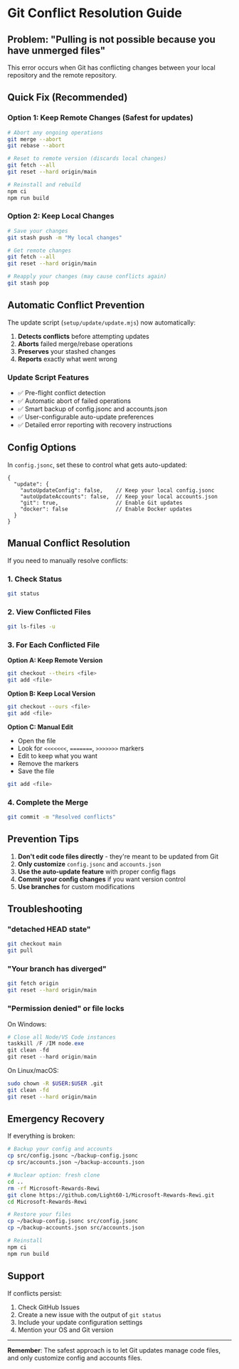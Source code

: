 # Git Conflict Resolution Guide

## Problem: "Pulling is not possible because you have unmerged files"

This error occurs when Git has conflicting changes between your local repository and the remote repository.

## Quick Fix (Recommended)

### Option 1: Keep Remote Changes (Safest for updates)

```bash
# Abort any ongoing operations
git merge --abort
git rebase --abort

# Reset to remote version (discards local changes)
git fetch --all
git reset --hard origin/main

# Reinstall and rebuild
npm ci
npm run build
```

### Option 2: Keep Local Changes

```bash
# Save your changes
git stash push -m "My local changes"

# Get remote changes
git fetch --all
git reset --hard origin/main

# Reapply your changes (may cause conflicts again)
git stash pop
```

## Automatic Conflict Prevention

The update script (`setup/update/update.mjs`) now automatically:

1. **Detects conflicts** before attempting updates
2. **Aborts** failed merge/rebase operations
3. **Preserves** your stashed changes
4. **Reports** exactly what went wrong

### Update Script Features

- ✅ Pre-flight conflict detection
- ✅ Automatic abort of failed operations
- ✅ Smart backup of config.jsonc and accounts.json
- ✅ User-configurable auto-update preferences
- ✅ Detailed error reporting with recovery instructions

## Config Options

In `config.jsonc`, set these to control what gets auto-updated:

```jsonc
{
  "update": {
    "autoUpdateConfig": false,    // Keep your local config.jsonc
    "autoUpdateAccounts": false,  // Keep your local accounts.json
    "git": true,                  // Enable Git updates
    "docker": false               // Enable Docker updates
  }
}
```

## Manual Conflict Resolution

If you need to manually resolve conflicts:

### 1. Check Status

```bash
git status
```

### 2. View Conflicted Files

```bash
git ls-files -u
```

### 3. For Each Conflicted File

**Option A: Keep Remote Version**
```bash
git checkout --theirs <file>
git add <file>
```

**Option B: Keep Local Version**
```bash
git checkout --ours <file>
git add <file>
```

**Option C: Manual Edit**
- Open the file
- Look for `<<<<<<<`, `=======`, `>>>>>>>` markers
- Edit to keep what you want
- Remove the markers
- Save the file

```bash
git add <file>
```

### 4. Complete the Merge

```bash
git commit -m "Resolved conflicts"
```

## Prevention Tips

1. **Don't edit code files directly** - they're meant to be updated from Git
2. **Only customize** `config.jsonc` and `accounts.json`
3. **Use the auto-update feature** with proper config flags
4. **Commit your config changes** if you want version control
5. **Use branches** for custom modifications

## Troubleshooting

### "detached HEAD state"

```bash
git checkout main
git pull
```

### "Your branch has diverged"

```bash
git fetch origin
git reset --hard origin/main
```

### "Permission denied" or file locks

On Windows:
```powershell
# Close all Node/VS Code instances
taskkill /F /IM node.exe
git clean -fd
git reset --hard origin/main
```

On Linux/macOS:
```bash
sudo chown -R $USER:$USER .git
git clean -fd
git reset --hard origin/main
```

## Emergency Recovery

If everything is broken:

```bash
# Backup your config and accounts
cp src/config.jsonc ~/backup-config.jsonc
cp src/accounts.json ~/backup-accounts.json

# Nuclear option: fresh clone
cd ..
rm -rf Microsoft-Rewards-Rewi
git clone https://github.com/Light60-1/Microsoft-Rewards-Rewi.git
cd Microsoft-Rewards-Rewi

# Restore your files
cp ~/backup-config.jsonc src/config.jsonc
cp ~/backup-accounts.json src/accounts.json

# Reinstall
npm ci
npm run build
```

## Support

If conflicts persist:
1. Check GitHub Issues
2. Create a new issue with the output of `git status`
3. Include your update configuration settings
4. Mention your OS and Git version

---

**Remember**: The safest approach is to let Git updates manage code files, and only customize config and accounts files.

